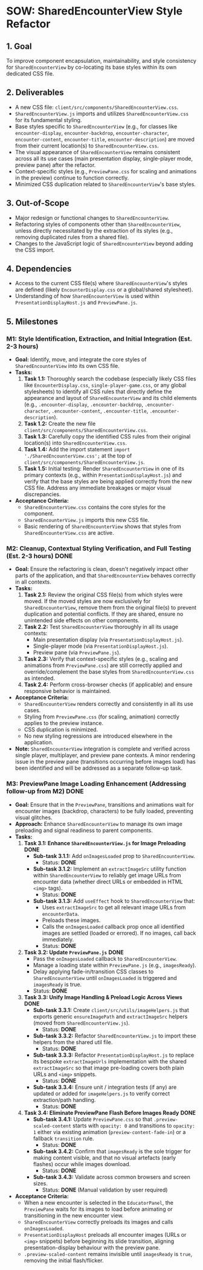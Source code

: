 # SOW: SharedEncounterView Style Refactor

## 1. Goal
To improve component encapsulation, maintainability, and style consistency for `SharedEncounterView` by co-locating its base styles within its own dedicated CSS file.

## 2. Deliverables
- A new CSS file: `client/src/components/SharedEncounterView.css`.
- `SharedEncounterView.js` imports and utilizes `SharedEncounterView.css` for its fundamental styling.
- Base styles specific to `SharedEncounterView` (e.g., for classes like `encounter-display`, `encounter-backdrop`, `encounter-character`, `encounter-content`, `encounter-title`, `encounter-description`) are moved from their current location(s) to `SharedEncounterView.css`.
- The visual appearance of `SharedEncounterView` remains consistent across all its use cases (main presentation display, single-player mode, preview pane) after the refactor.
- Context-specific styles (e.g., `PreviewPane.css` for scaling and animations in the preview) continue to function correctly.
- Minimized CSS duplication related to `SharedEncounterView`'s base styles.

## 3. Out-of-Scope
- Major redesign or functional changes to `SharedEncounterView`.
- Refactoring styles of components other than `SharedEncounterView`, unless directly necessitated by the extraction of its styles (e.g., removing duplicated rules from a shared file).
- Changes to the JavaScript logic of `SharedEncounterView` beyond adding the CSS import.

## 4. Dependencies
- Access to the current CSS file(s) where `SharedEncounterView`'s styles are defined (likely `EncounterDisplay.css` or a global/shared stylesheet).
- Understanding of how `SharedEncounterView` is used within `PresentationDisplayHost.js` and `PreviewPane.js`.

## 5. Milestones

### M1: Style Identification, Extraction, and Initial Integration (Est. 2-3 hours)
- **Goal:** Identify, move, and integrate the core styles of `SharedEncounterView` into its own CSS file.
- **Tasks:**
    1.  **Task 1.1:** Thoroughly search the codebase (especially likely CSS files like `EncounterDisplay.css`, `single-player-game.css`, or any global stylesheets) to identify all CSS rules that directly define the appearance and layout of `SharedEncounterView` and its child elements (e.g., `.encounter-display`, `.encounter-backdrop`, `.encounter-character`, `.encounter-content`, `.encounter-title`, `.encounter-description`).
    2.  **Task 1.2:** Create the new file `client/src/components/SharedEncounterView.css`.
    3.  **Task 1.3:** Carefully copy the identified CSS rules from their original location(s) into `SharedEncounterView.css`.
    4.  **Task 1.4:** Add the import statement `import './SharedEncounterView.css';` at the top of `client/src/components/SharedEncounterView.js`.
    5.  **Task 1.5:** Initial testing: Render `SharedEncounterView` in one of its primary contexts (e.g., within `PresentationDisplayHost.js`) and verify that the base styles are being applied correctly from the new CSS file. Address any immediate breakages or major visual discrepancies.
- **Acceptance Criteria:**
    - `SharedEncounterView.css` contains the core styles for the component.
    - `SharedEncounterView.js` imports this new CSS file.
    - Basic rendering of `SharedEncounterView` shows that styles from `SharedEncounterView.css` are active.

### M2: Cleanup, Contextual Styling Verification, and Full Testing (Est. 2-3 hours) **DONE**
- **Goal:** Ensure the refactoring is clean, doesn't negatively impact other parts of the application, and that `SharedEncounterView` behaves correctly in all contexts.
- **Tasks:**
    1.  **Task 2.1:** Review the original CSS file(s) from which styles were moved. If the moved styles are now exclusively for `SharedEncounterView`, remove them from the original file(s) to prevent duplication and potential conflicts. If they are shared, ensure no unintended side effects on other components.
    2.  **Task 2.2:** Test `SharedEncounterView` thoroughly in all its usage contexts:
        *   Main presentation display (via `PresentationDisplayHost.js`).
        *   Single-player mode (via `PresentationDisplayHost.js`).
        *   Preview pane (via `PreviewPane.js`).
    3.  **Task 2.3:** Verify that context-specific styles (e.g., scaling and animations from `PreviewPane.css`) are still correctly applied and override/complement the base styles from `SharedEncounterView.css` as intended.
    4.  **Task 2.4:** Perform cross-browser checks (if applicable) and ensure responsive behavior is maintained.
- **Acceptance Criteria:**
    - `SharedEncounterView` renders correctly and consistently in all its use cases.
    - Styling from `PreviewPane.css` (for scaling, animation) correctly applies to the preview instance.
    - CSS duplication is minimized.
    - No new styling regressions are introduced elsewhere in the application.
- **Note:** `SharedEncounterView` integration is complete and verified across single player, multiplayer, and preview pane contexts. A minor rendering issue in the preview pane (transitions occurring before images load) has been identified and will be addressed as a separate follow-up task. 

### M3: PreviewPane Image Loading Enhancement (Addressing follow-up from M2) **DONE**
- **Goal:** Ensure that in the `PreviewPane`, transitions and animations wait for encounter images (backdrop, characters) to be fully loaded, preventing visual glitches.
- **Approach:** Enhance `SharedEncounterView` to manage its own image preloading and signal readiness to parent components.
- **Tasks:**
    1.  **Task 3.1: Enhance `SharedEncounterView.js` for Image Preloading** **DONE**
        -   **Sub-task 3.1.1:** Add `onImagesLoaded` prop to `SharedEncounterView`.
            -   Status: **DONE**
        -   **Sub-task 3.1.2:** Implement an `extractImageSrc` utility function within `SharedEncounterView` to reliably get image URLs from encounter data (whether direct URLs or embedded in HTML `<img>` tags).
            -   Status: **DONE**
        -   **Sub-task 3.1.3:** Add `useEffect` hook to `SharedEncounterView` that:
            -   Uses `extractImageSrc` to get all relevant image URLs from `encounterData`.
            -   Preloads these images.
            -   Calls the `onImagesLoaded` callback prop once all identified images are settled (loaded or errored). If no images, call back immediately.
            -   Status: **DONE**
    2.  **Task 3.2: Update `PreviewPane.js`** **DONE**
        -   Pass the `onImagesLoaded` callback to `SharedEncounterView`.
        -   Manage a loading state within `PreviewPane.js` (e.g., `imagesReady`).
        -   Delay applying fade-in/transition CSS classes to `SharedEncounterView` until `onImagesLoaded` is triggered and `imagesReady` is true.
        -   Status: **DONE**
    3.  **Task 3.3: Unify Image Handling & Preload Logic Across Views** **DONE**
        -   **Sub-task 3.3.1:** Create `client/src/utils/imageHelpers.js` that exports generic `ensureImagePath` and `extractImageSrc` helpers (moved from `SharedEncounterView.js`).
            -   Status: **DONE**
        -   **Sub-task 3.3.2:** Refactor `SharedEncounterView.js` to import these helpers from the shared util file.
            -   Status: **DONE**
        -   **Sub-task 3.3.3:** Refactor `PresentationDisplayHost.js` to replace its bespoke `extractImageUrls` implementation with the shared `extractImageSrc` so that image pre-loading covers both plain URLs and `<img>` snippets.
            -   Status: **DONE**
        -   **Sub-task 3.3.4:** Ensure unit / integration tests (if any) are updated or added for `imageHelpers.js` to verify correct extraction/path handling.
            -   Status: **DONE**
    4.  **Task 3.4: Eliminate PreviewPane Flash Before Images Ready** **DONE**
        -   **Sub-task 3.4.1:** Update `PreviewPane.css` so that `.preview-scaled-content` starts with `opacity: 0` and transitions to `opacity: 1` either via existing animation (`preview-content-fade-in`) or a fallback `transition` rule.
            -   Status: **DONE**
        -   **Sub-task 3.4.2:** Confirm that `imagesReady` is the sole trigger for making content visible, and that no visual artefacts (early flashes) occur while images download.
            -   Status: **DONE**
        -   **Sub-task 3.4.3:** Validate across common browsers and screen sizes.
            -   Status: **DONE** (Manual validation by user required)
- **Acceptance Criteria:**
    -   When a new encounter is selected in the `EducatorPanel`, the `PreviewPane` waits for its images to load before animating or transitioning in the new encounter view.
    -   `SharedEncounterView` correctly preloads its images and calls `onImagesLoaded`. 
    -   `PresentationDisplayHost` preloads all encounter images (URLs or `<img>` snippets) before beginning its slide transition, aligning presentation-display behaviour with the preview pane.
    -   `.preview-scaled-content` remains invisible until `imagesReady` is `true`, removing the initial flash/flicker. 